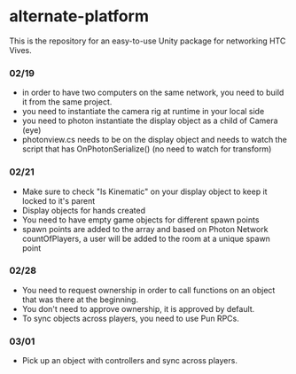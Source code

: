# alternate-platform

This is the repository for an easy-to-use Unity package for networking HTC Vives.

### 02/19
- in order to have two computers on the same network, you need to build it from the same project.
- you need to instantiate the camera rig at runtime in your local side
- you need to photon instantiate the display object as a child of Camera (eye)
- photonview.cs needs to be on the display object and needs to watch the script that has OnPhotonSerialize() (no need to watch for transform)


### 02/21
- Make sure to check "Is Kinematic" on your display object to keep it locked to it's parent
- Display objects for hands created
- You need to have empty game objects for different spawn points
- spawn points are added to the array and based on Photon Network countOfPlayers, a user will be added to the room at a unique spawn point

### 02/28 
- You need to request ownership in order to call functions on an object that was there at the beginning.
- You don't need to approve ownership, it is approved by default.
- To sync objects across players, you need to use Pun RPCs.

### 03/01
- Pick up an object with controllers and sync across players.
